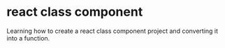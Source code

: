 # react class component 

Learning how to create a react class component project and converting it  into a function. 